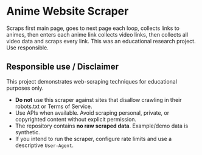 # Anime Website Scraper
Scraps first main page, goes to next page each loop, collects links to animes, then enters each anime link collects video links, then collects all video data and scraps every link.
This was an educational research project. Use responsible.

## Responsible use / Disclaimer
This project demonstrates web-scraping techniques for educational purposes only.
- **Do not** use this scraper against sites that disallow crawling in their robots.txt or Terms of Service.
- Use APIs when available. Avoid scraping personal, private, or copyrighted content without explicit permission.
- The repository contains **no raw scraped data**. Example/demo data is synthetic.
- If you intend to run the scraper, configure rate limits and use a descriptive `User-Agent`.
